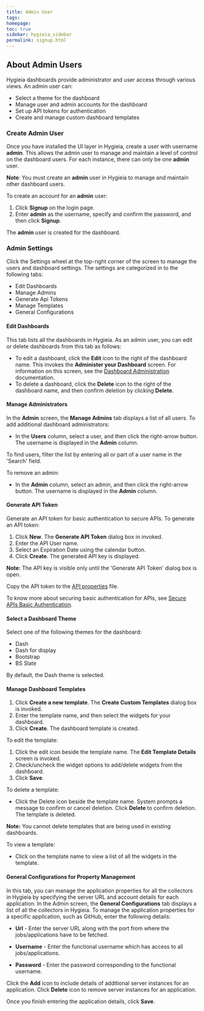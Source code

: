 ```yaml
---
title: Admin User
tags: 
homepage: 
toc: true
sidebar: hygieia_sidebar
permalink: signup.html
---
```


## About Admin Users

Hygieia dashboards provide administrator and user access through various views. An admin user can:

- Select a theme for the dashboard
- Manage user and admin accounts for the dashboard
- Set up API tokens for authentication
- Create and manage custom dashboard templates

### Create Admin User

Once you have installed the UI layer in Hygieia, create a user with username **admin**. This allows the admin user to manage and maintain a level of control on the dashboard users. For each instance, there can only be one **admin** user.

**Note**: You must create an **admin** user in Hygieia to manage and maintain other dashboard users.

To create an account for an **admin** user:
1. Click **Signup** on the login page.
2. Enter **admin** as the username, specify and confirm the password, and then click **Signup**.

The **admin** user is created for the dashboard.

### Admin Settings

Click the Settings wheel at the top-right corner of the screen to manage the users and dashboard settings. The settings are categorized in to the following tabs:

- Edit Dashboards
- Manage Admins
- Generate Api Tokens
- Manage Templates
- General Configurations 

#### Edit Dashboards

This tab lists all the dashboards in Hygieia. As an admin user, you can edit or delete dashboards from this tab as follows:

- To edit a dashboard, click the **Edit** icon to the right of the dashboard name. This invokes the **Administer your Dashboard** screen. For information on this screen, see the [Dashboard Administration](dashboard_administration.md) documentation.
- To delete a dashboard, click the **Delete** icon to the right of the dashboard name, and then confirm deletion by clicking **Delete**.  

#### Manage Administrators

In the **Admin** screen, the **Manage Admins** tab displays a list of all users. To add additional dashboard administrators:

- In the **Users** column, select a user, and then click the right-arrow button.
  The username is displayed in the **Admin** column.

To find users, filter the list by entering all or part of a user name in the 'Search' field.

To remove an admin:

- In the **Admin** column, select an admin, and then click the right-arrow button.
  The username is displayed in the **Admin** column.

#### Generate API Token

Generate an API token for basic authentication to secure APIs. To generate an API token:

1. Click **New**. The **Generate API Token** dialog box in invoked.
2. Enter the API User name.
3. Select an Expiration Date using the calendar button.
4. Click **Create**. The generated API key is displayed.

**Note:** The API key is visible only until the 'Generate API Token' dialog box is open.

Copy the API token to the [API properties](../hygieia/api/api.md#api-properties-file) file.

To know more about securing basic authentication for APIs, see [Secure APIs Basic Authentication](../hygieia/api/api.md#secure-apis-basic-authentication).

#### Select a Dashboard Theme

Select one of the following themes for the dashboard:
- Dash
- Dash for display
- Bootstrap
- BS Slate

By default, the Dash theme is selected.

#### Manage Dashboard Templates

1. Click **Create a new template**. The **Create Custom Templates** dialog box is invoked.
2. Enter the template name, and then select the widgets for your dashboard.
3. Click **Create**. The dashboard template is created.

To edit the template:

1. Click the edit icon beside the template name. The **Edit Template Details** screen is invoked.
2. Check/uncheck the widget options to add/delete widgets from the dashboard.
3. Click **Save**.

To delete a template:

- Click the Delete icon beside the template name. System prompts a message to confirm or cancel deletion. Click **Delete** to confirm deletion.
  The template is deleted.

**Note:** You cannot delete templates that are being used in existing dashboards.

To view a template:

- Click on the template name to view a list of all the widgets in the template.

#### General Configurations for Property Management

In this tab, you can manage the application properties for all the collectors in Hygieia by specifying the server URL and account details for each application. In the Admin screen, the **General Configurations** tab displays a list of all the collectors in Hygieia. To manage the application properties for a specific application, such as GitHub, enter the following details:

- **Url** - Enter the server URL along with the port from where the jobs/applications have to be fetched.
 
- **Username** - Enter the functional username which has access to all jobs/applications.

- **Password** - Enter the password corresponding to the functional username.

Click the **Add** icon to include details of additional server instances for an application. Click **Delete** icon to remove server instances for an application.

Once you finish entering the application details, click **Save**.
